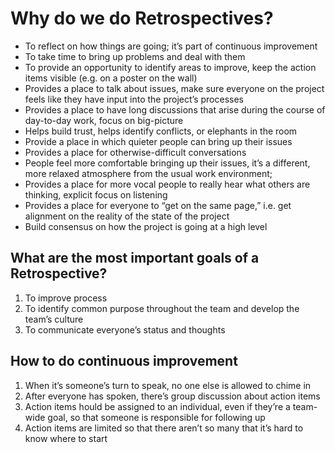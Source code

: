 # Why do we do Retrospectives?

* To reflect on how things are going; it’s part of continuous improvement
* To take time to bring up problems and deal with them
* To provide an opportunity to identify areas to improve, keep the action items visible (e.g. on a poster on the wall)
* Provides a place to talk about issues, make sure everyone on the project feels like they have input into the project’s processes
* Provides a place to have long discussions that arise during the course of day-to-day work, focus on big-picture
* Helps build trust, helps identify conflicts, or elephants in the room
* Provide a place in which quieter people can bring up their issues
* Provides a place for otherwise-difficult conversations
* People feel more comfortable bringing up their issues, it’s a different, more relaxed atmosphere from the usual work environment;
* Provides a place for more vocal people to really hear what others are thinking, explicit focus on listening
* Provides a place for everyone to “get on the same page,” i.e. get alignment on the reality of the state of the project
* Build consensus on how the project is going at a high level

## What are the most important goals of a Retrospective?

1. To improve process
1. To identify common purpose throughout the team and develop the team’s culture
1. To communicate everyone’s status and thoughts

## How to do continuous improvement

1. When it’s someone’s turn to speak, no one else is allowed to chime in
1. After everyone has spoken, there’s group discussion about action items
1. Action items hould be assigned to an individual, even if they’re a team-wide goal, so that someone is responsible for following up
1. Action items are limited so that there aren’t so many that it’s hard to know where to start
